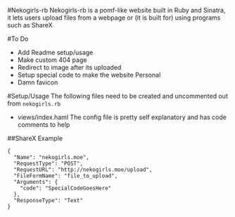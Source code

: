 #Nekogirls-rb
Nekogirls-rb is a pomf-like website built in Ruby and Sinatra,
 it lets users upload files from a webpage or (it is built for) using programs
 such as ShareX


#To Do
* Add Readme setup/usage
* Make custom 404 page
* Redirect to image after its uploaded
* Setup special code to make the website Personal
* Damn favicon

#Setup/Usage
The following files need to be created and uncommented out from `nekogirls.rb`
* views/index.haml
The config file is pretty self explanatory and has code comments to help

##ShareX Example
```
{
  "Name": "nekogirls.moe",
  "RequestType": "POST",
  "RequestURL": "http://nekogirls.moe/upload",
  "FileFormName": "file_to_upload",
  "Arguments": {
    "code": "SpecialCodeGoesHere"
  },
  "ResponseType": "Text"
}
```